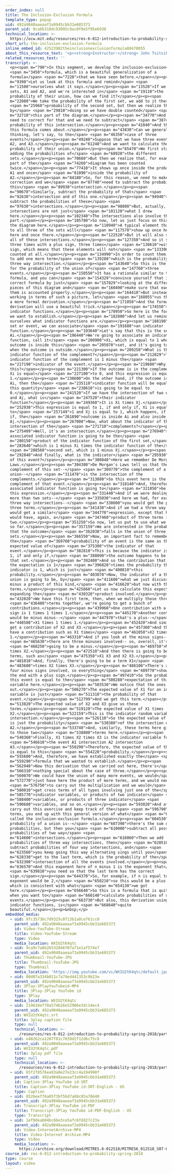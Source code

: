```yaml
---
order_index: null
title: The Inclusion-Exclusion Formula
template_type: popup
uid: 492a9048aaeaaf3a9945cbb31e685373
parent_uid: 9ca6b310dc93095c9ac0f0e5f95e6930
technical_location: >-
  https://ocw.mit.edu/resources/res-6-012-introduction-to-probability-spring-2018/part-i-the-fundamentals/the-inclusion-exclusion-formula
short_url: the-inclusion-exclusion-formula
inline_embed_id: 42523982theinclusionexclusionformula88478055
about_this_resource_text: '<p><strong>Instructor:</strong> John Tsitsiklis</p>'
related_resources_text: ''
transcript: >-
  <p><span m="790">In this segment, we develop the inclusion-exclusion</span>
  <span m="3450">formula, which is a beautiful generalization of a
  formula</span> <span m="7220">that we have seen before.</span></p><p><span
  m="9390">Let us look at this formula and remind</span> <span
  m="11500">ourselves what it says.</span></p><p><span m="13520">If we have two
  sets, A1 and A2, and we're interested in</span> <span m="19110">the
  probability of their union, how can we find it?</span></p><p><span
  m="22080">We take the probability of the first set, we add to it the</span>
  <span m="25960">probability of the second set, but then we realize that
  by</span> <span m="29810">doing so we have double counted</span> <span
  m="32710">this part of the diagram.</span></p><p><span m="34770">And so we
  need to correct for that and we need to subtract</span> <span m="38740">the
  probability of this intersection.</span></p><p><span m="41040">And that's how
  this formula comes about.</span></p><p><span m="43830">Can we generalize this
  thinking, let's say, to the</span> <span m="46350">case of three
  events?</span></p><p><span m="49240">Suppose that we have three events, A1,
  A2, and A3.</span></p><p><span m="61240">And we want to calculate the
  probability of their union.</span></p><p><span m="65470">We first start by
  adding the probabilities of</span> <span m="68920">the different
  sets.</span></p><p><span m="70660">But then we realize that, for example, this
  part of the</span> <span m="74260">diagram has been counted
  twice.</span></p><p><span m="77410">It shows up once inside the probability of
  A1 and once</span> <span m="81090">inside the probability of
  A2.</span></p><p><span m="84180">So, for this reason, we need to make a
  correction and we</span> <span m="87740">need to subtract the probability of
  this</span> <span m="89930">intersection.</span></p><p><span
  m="90670">Similarly, subtract the probability of that</span> <span
  m="92630">intersection and of this one.</span></p><p><span m="94940">So we
  subtract the probabilities of these</span> <span
  m="97630">intersections.</span></p><p><span m="98800">But, actually, the
  intersections are not just</span> <span m="101120">what I drew
  here.</span></p><p><span m="102340">The intersections also involve this
  part.</span></p><p><span m="105780">So now, let us just focus on this part of
  the diagram here.</span></p><p><span m="110940">A typical element that belongs
  to all three of the sets will</span> <span m="117570">show up once here, once
  here and once there.</span></p><p><span m="122520">But it will also show up in
  all of these intersections.</span></p><p><span m="127350">And so it shows up
  three times with a plus sign, three times</span> <span m="130610">with a minus
  sign, which means that these elements will not</span> <span m="133390">to be
  counted at all.</span></p><p><span m="134990">In order to count them, we need
  to add one more term</span> <span m="139280">which is the probability of the
  three way intersection.</span></p><p><span m="143640">So this is the formula
  for the probability of the union of</span> <span m="147760">three
  events.</span></p><p><span m="150550">It has a rationale similar to this
  formula, and you can</span> <span m="154329">convince yourself that it is a
  correct formula by just</span> <span m="157829">looking at the different
  pieces of this diagram and</span> <span m="160490">make sure that each one of
  them is accounted properly.</span></p><p><span m="164410">But instead of
  working in terms of such a picture, let</span> <span m="168055">us think about
  a more formal derivation.</span></p><p><span m="171050">And the formal
  derivation will use a beautiful trick.</span></p><p><span m="174550">Namely,
  indicator functions.</span></p><p><span m="178950">So here is the formula that
  we want to establish.</span></p><p><span m="182800">And let us remind
  ourselves what indicator functions are.</span></p><p><span m="188190">To any
  set or event, we can associate</span> <span m="191680">an indicator
  function.</span></p><p><span m="193640">Let's say that this is the set
  Ai.</span></p><p><span m="196440">We're going to associate an indicator
  function, call it</span> <span m="200900">Xi, which is equal to 1 when the
  outcome is inside this</span> <span m="205070">set, and it's going to be 0
  when the outcome is outside.</span></p><p><span m="209250">What is the
  indicator function of the complement?</span></p><p><span m="212829">The
  indicator function of the complement is 1 minus the</span> <span
  m="217190">indicator of the event.</span></p><p><span m="219600">Why is
  this?</span></p><p><span m="221300">If the outcome is in the complement, then
  Xi is equal</span> <span m="227180">to 0, and this expression is equal to
  1.</span></p><p><span m="230600">On the other hand, if the outcome is inside
  Ai, then the</span> <span m="235110">indicator function will be equal to 1 and
  this quantity</span> <span m="238610">is going to be equal to
  0.</span></p><p><span m="241520">If we have the intersection of two events, Ai
  and Aj, what is</span> <span m="247520">their indicator
  function?</span></p><p><span m="249360">It is Xi times Xj.</span></p><p><span
  m="252930">This expression is equal to 1, if and only if, Xi is equal
  to</span> <span m="257149">1 and Xj is equal to 1, which happens, if and only
  if, the</span> <span m="261890">outcome is inside Ai and also inside
  Aj.</span></p><p><span m="267000">Now, what about the indicator of the
  intersection of the</span> <span m="271710">complements?</span></p><p><span
  m="275409">Well, it's an intersection.</span></p><p><span m="276940">So the
  associated indicator function is going to be the</span> <span
  m="280150">product of the indicator function of the first set,</span> <span
  m="283640">which is 1 minus Xi times the indicator function of the</span>
  <span m="288560">second set, which is 1 minus Xj.</span></p><p><span
  m="292840">And finally, what is the indicator</span> <span m="295930">function
  of this event?</span></p><p><span m="300840">Here we remember De Morgan's
  Laws.</span></p><p><span m="304380">De Morgan's Laws tell us that the
  complement of this set--</span> <span m="309770">the complement of a
  union--</span> <span m="311470">is the intersection of the
  complements.</span></p><p><span m="313880">So this event here is the
  complement of that event.</span></p><p><span m="318140">And, therefore, the
  associated indicator function is going to</span> <span m="321850">be 1 minus
  this expression.</span></p><p><span m="331440">And if we were dealing with
  more than two sets--</span> <span m="335030">and here we had, for example,
  three way intersections--</span> <span m="338600">you would get the product of
  three terms.</span></p><p><span m="341430">And if we had a three way union, we
  would get a similar</span> <span m="344770">expression, except that here we
  would have, again, a</span> <span m="347460">product of three terms instead of
  two.</span></p><p><span m="351250">So now, let us put to use what we have done
  so far.</span></p><p><span m="357159">We are interested in the probability
  that the outcome</span> <span m="362030">falls in the union of three
  sets.</span></p><p><span m="366550">Now, an important fact to remember is that
  the</span> <span m="369760">probability of an event is the same as the
  expected value of</span> <span m="375300">the indicator of that
  event.</span></p><p><span m="382810">This is because the indicator is equal to
  1, if and only if,</span> <span m="388090">the outcome happens to be inside
  that set.</span></p><p><span m="392400">And so the contribution that we get to
  the expectation is 1</span> <span m="396820">times the probability that the
  indicator is 1, which is just</span> <span m="400810">this
  probability.</span></p><p><span m="403070">Now, the indicator of a three way
  union is going to be, by</span> <span m="411600">what we just discussed, 1
  minus a product of this kind,</span> <span m="416620">but now with three
  terms.</span></p><p><span m="425660">Let us now calculate this expectation by
  expanding the</span> <span m="430320">product involved.</span></p><p><span
  m="432020">We have this first term, then, when we multiply those three</span>
  <span m="436480">terms together, we're going to get a bunch of
  contributions.</span></p><p><span m="439960">One contribution with a minus
  sign is 1 times 1 times 1.</span></p><p><span m="445170">Another contribution
  would be minus minus--</span> <span m="447970">that's a plus--</span> <span
  m="448580">X1 times 1 times 1.</span></p><p><span m="452420">And similarly, we
  get a contribution of X2 and X3.</span></p><p><span m="457360">And then we
  have a contribution such as X1 times</span> <span m="461050">X2 times
  1.</span></p><p><span m="463310">And if you look at the minus signs--</span>
  <span m="465630">there are three minuses involved-- so, overall, it's</span>
  <span m="468250">going to be a minus.</span></p><p><span m="469750">Minus X1
  times X2.</span></p><p><span m="472510">And then there is going to be similar
  terms, such as</span> <span m="475350">X1 X3 and X2 X3.</span></p><p><span
  m="481010">And, finally, there's going to be a term X1</span> <span
  m="483680">times X2 times X3.</span></p><p><span m="486100">There's a total of
  four minus signs involved, so everything</span> <span m="489770">shows up in
  the end with a plus sign.</span></p><p><span m="497410">So the probability of
  this event is equal to the</span> <span m="500280">expectation of this random
  variable here.</span></p><p><span m="503530">We notice that the ones cancel
  out.</span></p><p><span m="506270">The expected value of X1 for an indicator
  variable is just</span> <span m="511310">the probability of that
  event.</span></p><p><span m="512799">And we get this term.</span></p><p><span
  m="513820">The expected value of X2 and X3 give us these
  terms.</span></p><p><span m="519120">The expected value of X1 times
  X2.</span></p><p><span m="522159">This is the indicator random variable of the
  intersection.</span></p><p><span m="526110">So the expected value of this term
  is just the probability</span> <span m="530380">of the intersection of A1 and
  A2.</span></p><p><span m="533740">And, similarly, these terms here give rise
  to those two</span> <span m="538800">terms here.</span></p><p><span
  m="540360">Finally, X1 times X2 times X3 is the indicator variable for</span>
  <span m="546610">the event A1 intersection A2 intersection
  A3.</span></p><p><span m="550290">Therefore, the expected value of this term,
  is equal to this</span> <span m="554220">probability.</span></p><p><span
  m="555600">And, therefore, we have established exactly the</span> <span
  m="559290">formula that we wanted to establish.</span></p><p><span
  m="562940">Now this derivation that we carried out here, there's</span> <span
  m="566310">nothing special about the case of three.</span></p><p><span
  m="569070">We could have the union of many more events, we would</span> <span
  m="572770">just have here the product of more terms, and we would need</span>
  <span m="576750">to carry out the multiplication and we would</span> <span
  m="580010">get cross terms of all types involving just one of the</span> <span
  m="585770">indicator variables, or products of two indicator</span> <span
  m="588400">variables, or products of three indicator</span> <span
  m="590680">variables, and so on.</span></p><p><span m="593020">And after you
  carry out this exercise and keep track of the</span> <span m="596790">various
  terms, you end up with this general version of what</span> <span m="601870">is
  called the inclusion-exclusion formula.</span></p><p><span m="604530">So the
  probability of a union is--</span> <span m="607390">there's the sum of the
  probabilities, but then you</span> <span m="610000">subtract all possible
  probabilities of two way</span> <span
  m="614600">intersections.</span></p><p><span m="616060">Then we add
  probabilities of three way intersections, then</span> <span m="620510">you
  subtract probabilities of four way intersections, and</span> <span
  m="623560">you keep going this way alternating sings until you</span> <span
  m="628330">get to the last term, which is the probability of the</span> <span
  m="632300">intersection of all the events involved.</span></p><p><span
  m="636570">And this exponent here of n minus 1 is the exponent that</span>
  <span m="639810">you need so that the last term has the correct
  sign.</span></p><p><span m="644370">So, for example, if n is equal to 3, the
  exponent would be 2,</span> <span m="650210">so this would be a plus sign,
  which is consistent with what</span> <span m="654130">we got
  here.</span></p><p><span m="656640">So this is a formula that is quite useful
  when you want to</span> <span m="660140">calculate probabilities of unions of
  events.</span></p><p><span m="663730">But also, this derivation using
  indicator functions, is</span> <span m="668640">quite
  beautiful.</span></p><p>&nbsp;</p>
embedded_media:
  - uid: 9fc35736c7d9325c8f13b1a8ce761cc0
    parent_uid: 492a9048aaeaaf3a9945cbb31e685373
    id: Video-YouTube-Stream
    title: Video-YouTube-Stream
    type: Video
    media_location: WXIU2tK4qtc
  - uid: 9ca9c7a8b2b532846f07a71e1af574e7
    parent_uid: 492a9048aaeaaf3a9945cbb31e685373
    id: Thumbnail-YouTube-JPG
    title: Thumbnail-YouTube-JPG
    type: Thumbnail
    media_location: 'https://img.youtube.com/vi/WXIU2tK4qtc/default.jpg'
  - uid: 80d07a334b011c7a79ed441353c9b23e
    parent_uid: 492a9048aaeaaf3a9945cbb31e685373
    id: 3Play-3PlayYouTubeid-MP4
    title: 3Play-3Play YouTube id
    type: 3Play
    media_location: WXIU2tK4qtc
  - uid: 219610ef70a574b26e52906e3dc14ec4
    parent_uid: 492a9048aaeaaf3a9945cbb31e685373
    id: WXIU2tK4qtc.srt
    title: 3play caption file
    type: null
    technical_location: >-
      /resources/res-6-012-introduction-to-probability-spring-2018/part-i-the-fundamentals/the-inclusion-exclusion-formula/WXIU2tK4qtc.srt
  - uid: e48262ca1207f81c7839d2f12d6c75c8
    parent_uid: 492a9048aaeaaf3a9945cbb31e685373
    id: WXIU2tK4qtc.pdf
    title: 3play pdf file
    type: null
    technical_location: >-
      /resources/res-6-012-introduction-to-probability-spring-2018/part-i-the-fundamentals/the-inclusion-exclusion-formula/WXIU2tK4qtc.pdf
  - uid: 65f2f0576ea93a0e27e23cc4a194990f
    parent_uid: 492a9048aaeaaf3a9945cbb31e685373
    id: Caption-3Play YouTube id-SRT
    title: Caption-3Play YouTube id-SRT-English - US
    type: Caption
  - uid: 8526eef76a05f3bf5bd7a88c85a76640
    parent_uid: 492a9048aaeaaf3a9945cbb31e685373
    id: Transcript-3Play YouTube id-PDF
    title: Transcript-3Play YouTube id-PDF-English - US
    type: Transcript
  - uid: 1ef9deab04bc6be3ce5afc6fdd27c23a
    parent_uid: 492a9048aaeaaf3a9945cbb31e685373
    id: Video-InternetArchive-MP4
    title: Video-Internet Archive-MP4
    type: Video
    media_location: >-
      https://archive.org/download/MITRES.6-012S18/MITRES6_012S18_S07-01_300k.mp4
course_id: res-6-012-introduction-to-probability-spring-2018
type: course
layout: video
---
```

